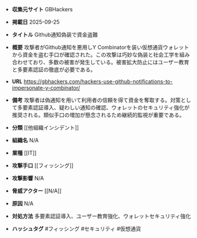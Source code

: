 - **収集元サイト**
GBHackers

- **掲載日**
2025-09-25

- **タイトル**
Github通知偽装で資金盗難

- **概要**
攻撃者がGithub通知を悪用しY Combinatorを装い仮想通貨ウォレットから資金を盗む手口が確認された。この攻撃は巧妙な偽装と社会工学を組み合わせており、多数の被害が発生している。被害拡大防止にはユーザー教育と多要素認証の徹底が必要である。

- **URL**
https://gbhackers.com/hackers-use-github-notifications-to-impersonate-y-combinator/

- **備考**
攻撃者は偽通知を用いて利用者の信頼を得て資金を奪取する。対策として多要素認証導入、疑わしい通知の確認、ウォレットのセキュリティ強化が推奨される。類似手口の増加が懸念されるため継続的監視が重要である。

- **分類**
[[他組織インシデント]]

- **組織名**
N/A

- **業種**
[[IT]]

- **攻撃手口**
[[フィッシング]]

- **攻撃影響**
N/A

- **脅威アクター**
[[N/A]]

- **原因**
N/A

- **対処方法**
多要素認証導入、ユーザー教育強化、ウォレットセキュリティ強化

- **ハッシュタグ**
#フィッシング #セキュリティ #仮想通貨
